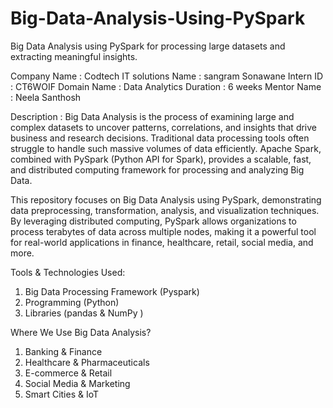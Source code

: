 # Big-Data-Analysis-Using-PySpark
Big Data Analysis using PySpark for processing large datasets and extracting meaningful insights.

Company Name : Codtech IT solutions
Name : sangram Sonawane
Intern ID : CT6WOIF
Domain Name : Data Analytics
Duration : 6 weeks
Mentor Name : Neela Santhosh

Description :
Big Data Analysis is the process of examining large and complex datasets to uncover patterns, correlations, and insights that drive business and research decisions. Traditional data processing tools often struggle to handle such massive volumes of data efficiently. Apache Spark, combined with PySpark (Python API for Spark), provides a scalable, fast, and distributed computing framework for processing and analyzing Big Data.

This repository focuses on Big Data Analysis using PySpark, demonstrating data preprocessing, transformation, analysis, and visualization techniques. By leveraging distributed computing, PySpark allows organizations to process terabytes of data across multiple nodes, making it a powerful tool for real-world applications in finance, healthcare, retail, social media, and more.

Tools & Technologies Used:
1) Big Data Processing Framework (Pyspark)
2) Programming (Python)
3) Libraries (pandas & NumPy )

 Where We Use Big Data Analysis?
 1) Banking & Finance
 2) Healthcare & Pharmaceuticals
 3) E-commerce & Retail
 4) Social Media & Marketing
 5) Smart Cities & IoT
 
